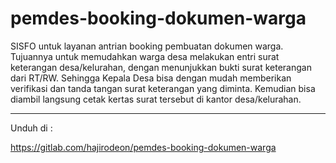 # pemdes-booking-dokumen-warga

SISFO untuk layanan antrian booking pembuatan dokumen warga. Tujuannya untuk memudahkan warga desa melakukan entri surat keterangan desa/kelurahan, dengan menunjukkan bukti surat keterangan dari RT/RW. Sehingga Kepala Desa bisa dengan mudah memberikan verifikasi dan tanda tangan surat keterangan yang diminta. Kemudian bisa diambil langsung cetak kertas surat tersebut di kantor desa/kelurahan.

---
Unduh di : 

https://gitlab.com/hajirodeon/pemdes-booking-dokumen-warga
